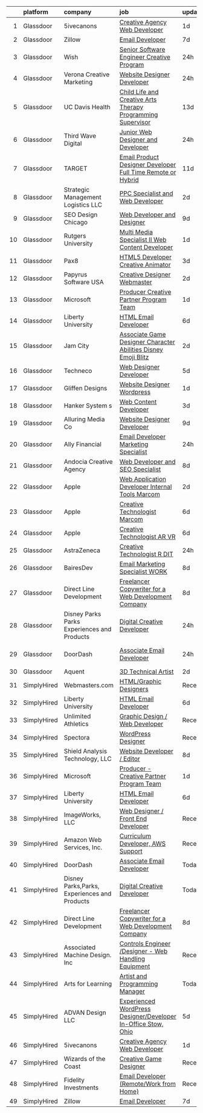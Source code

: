 

|    | platform    | company                                      | job                                                                                                                                                                                                                                                                                                                                                                                                                                                                                                                                                                                                                                                                                                                                                                                                                                                                                                                                                                                                                                                                                                                                                                                                                                                                                           | update_time   | location             |
|---:|:------------|:---------------------------------------------|:----------------------------------------------------------------------------------------------------------------------------------------------------------------------------------------------------------------------------------------------------------------------------------------------------------------------------------------------------------------------------------------------------------------------------------------------------------------------------------------------------------------------------------------------------------------------------------------------------------------------------------------------------------------------------------------------------------------------------------------------------------------------------------------------------------------------------------------------------------------------------------------------------------------------------------------------------------------------------------------------------------------------------------------------------------------------------------------------------------------------------------------------------------------------------------------------------------------------------------------------------------------------------------------------|:--------------|:---------------------|
|  1 | Glassdoor   | 5ivecanons                                   | [Creative Agency Web Developer](https://www.glassdoor.com/partner/jobListing.htm?pos=101&ao=1110586&s=58&guid=000001814c673f5ebcc7a4c384139762&src=GD_JOB_AD&t=SR&vt=w&ea=1&cs=1_91d34023&cb=1654844244163&jobListingId=1007927276507&cpc=07D58528F3898F33&jrtk=3-0-1g566efsnr15r801-1g566eft5mfoh800-84094eaa113f8c80--6NYlbfkN0DwgN3Z0NLANbqvS63xM-vlXxP4hUP8fczFn8co1XNvGgiZevgx41uD-8wuv-7f4oEpDxF0jaTNnGxpufoP4YOzprsp7u9ZgNQK9f8FjBBJ9XIgNuTMxmKxCGoz3d1dGbfbgEzvWaDtePiTy2fwByLniqz_qXD7N9vgkqYwEZzoEabkJ9UFWHUQxjyKJVaCmkmKPJ8f5sEaI2BypMRWU2bUPENhEnEFqj7j8IHeDBy_lkt-fLPn-pf_4OvjYF8IbTenWIZMv3K_HB1v60E-PpHtKF-gc-hent29yx15fA0uu6TIgImwTy-CNdXmGM2W-07PiEfaSs1Xu5dbLcQ6wyz5mkRuyk2pXFChomuK8I9KibanDJlXPcJxTozH4ls7_XNk9CLYfdbKFcB07aqSdeveUNFbWVPwz2v41Ol4xvWQiibReDgHdQoL4vljh7C_TmPTyVz3LodrcfQIXOvuEX-RsVtcVxdZeFo_Tvcd9l3hVq0stBLCAd0hLgexHB4jR_o%3D)                                                                                                                                                                                                                                                                                                                                                                                                                        | 1d            | Jacksonville, FL     |
|  2 | Glassdoor   | Zillow                                       | [Email Developer](https://www.glassdoor.com/partner/jobListing.htm?pos=104&ao=1110586&s=58&guid=000001814c673f5ebcc7a4c384139762&src=GD_JOB_AD&t=SR&vt=w&cs=1_4c943da3&cb=1654844244164&jobListingId=1007914140809&cpc=2CAED5C921A5F994&jrtk=3-0-1g566efsnr15r801-1g566eft5mfoh800-d5a371a2296d9443--6NYlbfkN0ANMurRYyPEXg08u6OamUd1Mvhk-zhFSGYIZgoJR86UvYL2v6MoUqae-sD5DnU21vr3PQNu8ZSqa2obWZbktWxgr0g78Syxir6qFJq9FS2-QcG1zbH-ZdReyN6tfx4WDorKu6fRAqkaeyW2Vts6RUdmNBZQ99TRrPTVGAhRaKI30y0uU0hLQkBypk7mJ7fEgfjtmB2udsE75AQ4MmQHppEtb6rsuu43qC9Qm0Bqtw4O23IapACGk4bxoFXHZuzdf_c1VG2Z4IRr8kH2_ECFL_F40IqTryyr-odw5plwXK43h5oXdi9auYkxhhfQrvSPtTNicKZ8ohgkfQ2Bupa5gKIgig9TiZQhclyWeh0FzQW1-VyLbWv3c4SpjV6fgKnYNHGoNQ2Nb1le9F2v5MuNMCOFXIus-3ywIrgsWPf0862pVbqj75L-QDouCZvFMUwZCgKmj1xyBjiUHU7WZhXmb-KY8xFsI33ZUQfgdJ6WoKZjcYTW8y0QE7JSKOWruoLCBe_hgzENIMVNKtMthd_Z1C_0vI65KfWAFVs6MMVz5ODqqShEnBr3l1TnTQnaLbvNM71jlj0wrZdttD892Txc4EOFwNU2hENWSMaCHcun1UjznZUWEWve3fmnWeFSj-7X25X47aLp3Jp7CDO_x2i7XALfrQO_dgRvUx1NqMwxXhFQo4v5zY88VB6gMxSoSrPXgXIJsYOSWpJzq1F10lwQw3QkdWDOhoLK1fj1WZwHYMXjFkQ-5yZ0r-V5ZzIJhWn0j-LyzrYzOPGgKUkfxY6alIzRqcqyStRf4G6afL5inz-h6fROncZLCASsT3VziFCv2QNyyzU8A9lXVCM_Swk9nm1jTGtr5CLneZ_OiQQycKiOnrTQ1Gstw9xTGiR_hikC96Q%3D)                                           | 7d            | Remote               |
|  3 | Glassdoor   | Wish                                         | [Senior Software Engineer   Creative Program](https://www.glassdoor.com/partner/jobListing.htm?pos=115&ao=1136043&s=58&guid=000001814c673f5ebcc7a4c384139762&src=GD_JOB_AD&t=SR&vt=w&cs=1_2f2436dc&cb=1654844244166&jobListingId=1007930579491&jrtk=3-0-1g566efsnr15r801-1g566eft5mfoh800-9ea263026dadc994-)                                                                                                                                                                                                                                                                                                                                                                                                                                                                                                                                                                                                                                                                                                                                                                                                                                                                                                                                                                                  | 24h           | San Francisco, CA    |
|  4 | Glassdoor   | Verona Creative Marketing                    | [Website Designer Developer](https://www.glassdoor.com/partner/jobListing.htm?pos=122&ao=1136043&s=58&guid=000001814c673f5ebcc7a4c384139762&src=GD_JOB_AD&t=SR&vt=w&ea=1&cs=1_e52c91f2&cb=1654844244167&jobListingId=1007929630622&jrtk=3-0-1g566efsnr15r801-1g566eft5mfoh800-7627670389c97643-)                                                                                                                                                                                                                                                                                                                                                                                                                                                                                                                                                                                                                                                                                                                                                                                                                                                                                                                                                                                              | 24h           | Remote               |
|  5 | Glassdoor   | UC Davis Health                              | [Child Life and Creative Arts Therapy Programming Supervisor](https://www.glassdoor.com/partner/jobListing.htm?pos=128&ao=1136043&s=58&guid=000001814c673f5ebcc7a4c384139762&src=GD_JOB_AD&t=SR&vt=w&cs=1_8083b118&cb=1654844244167&jobListingId=1007898772133&jrtk=3-0-1g566efsnr15r801-1g566eft5mfoh800-72314f59894a026c-)                                                                                                                                                                                                                                                                                                                                                                                                                                                                                                                                                                                                                                                                                                                                                                                                                                                                                                                                                                  | 13d           | Sacramento, CA       |
|  6 | Glassdoor   | Third Wave Digital                           | [Junior Web Designer and Developer](https://www.glassdoor.com/partner/jobListing.htm?pos=125&ao=1136043&s=58&guid=000001814c673f5ebcc7a4c384139762&src=GD_JOB_AD&t=SR&vt=w&cs=1_2d0989f0&cb=1654844244167&jobListingId=1007930419471&jrtk=3-0-1g566efsnr15r801-1g566eft5mfoh800-c8a9a5f532d509ba-)                                                                                                                                                                                                                                                                                                                                                                                                                                                                                                                                                                                                                                                                                                                                                                                                                                                                                                                                                                                            | 24h           | Macon, GA            |
|  7 | Glassdoor   | TARGET                                       | [Email Product Designer   Developer  Full Time Remote or Hybrid ](https://www.glassdoor.com/partner/jobListing.htm?pos=120&ao=1136043&s=58&guid=000001814c673f5ebcc7a4c384139762&src=GD_JOB_AD&t=SR&vt=w&cs=1_9eee646a&cb=1654844244167&jobListingId=1007900471696&jrtk=3-0-1g566efsnr15r801-1g566eft5mfoh800-d89c527548f3a6a0-)                                                                                                                                                                                                                                                                                                                                                                                                                                                                                                                                                                                                                                                                                                                                                                                                                                                                                                                                                              | 11d           | Minneapolis, MN      |
|  8 | Glassdoor   | Strategic Management   Logistics  LLC        | [PPC Specialist and Web Developer](https://www.glassdoor.com/partner/jobListing.htm?pos=117&ao=1136043&s=58&guid=000001814c673f5ebcc7a4c384139762&src=GD_JOB_AD&t=SR&vt=w&ea=1&cs=1_b19274b5&cb=1654844244167&jobListingId=1007923523357&jrtk=3-0-1g566efsnr15r801-1g566eft5mfoh800-b8264b3868177b54-)                                                                                                                                                                                                                                                                                                                                                                                                                                                                                                                                                                                                                                                                                                                                                                                                                                                                                                                                                                                        | 2d            | Remote               |
|  9 | Glassdoor   | SEO Design Chicago                           | [Web Developer and Designer](https://www.glassdoor.com/partner/jobListing.htm?pos=109&ao=1136043&s=58&guid=000001814c673f5ebcc7a4c384139762&src=GD_JOB_AD&t=SR&vt=w&ea=1&cs=1_a09bafb0&cb=1654844244165&jobListingId=1007905745551&jrtk=3-0-1g566efsnr15r801-1g566eft5mfoh800-edb5c12235ecbca6-)                                                                                                                                                                                                                                                                                                                                                                                                                                                                                                                                                                                                                                                                                                                                                                                                                                                                                                                                                                                              | 9d            | Remote               |
| 10 | Glassdoor   | Rutgers University                           | [Multi Media Specialist II   Web Content Developer](https://www.glassdoor.com/partner/jobListing.htm?pos=126&ao=1136043&s=58&guid=000001814c673f5ebcc7a4c384139762&src=GD_JOB_AD&t=SR&vt=w&cs=1_5c7e6313&cb=1654844244167&jobListingId=1007926538622&jrtk=3-0-1g566efsnr15r801-1g566eft5mfoh800-7545cf1cfa611200-)                                                                                                                                                                                                                                                                                                                                                                                                                                                                                                                                                                                                                                                                                                                                                                                                                                                                                                                                                                            | 1d            | New Brunswick, NJ    |
| 11 | Glassdoor   | Pax8                                         | [HTML5 Developer   Creative Animator](https://www.glassdoor.com/partner/jobListing.htm?pos=121&ao=1136043&s=58&guid=000001814c673f5ebcc7a4c384139762&src=GD_JOB_AD&t=SR&vt=w&ea=1&cs=1_3f5763b5&cb=1654844244167&jobListingId=1007921790278&jrtk=3-0-1g566efsnr15r801-1g566eft5mfoh800-94e32ab3bd5f2716-)                                                                                                                                                                                                                                                                                                                                                                                                                                                                                                                                                                                                                                                                                                                                                                                                                                                                                                                                                                                     | 3d            | Denver, CO           |
| 12 | Glassdoor   | Papyrus Software USA                         | [Creative Designer Webmaster](https://www.glassdoor.com/partner/jobListing.htm?pos=113&ao=1136043&s=58&guid=000001814c673f5ebcc7a4c384139762&src=GD_JOB_AD&t=SR&vt=w&ea=1&cs=1_4cdd8e49&cb=1654844244166&jobListingId=1007922959884&jrtk=3-0-1g566efsnr15r801-1g566eft5mfoh800-e2f86b8adc0b6e91-)                                                                                                                                                                                                                                                                                                                                                                                                                                                                                                                                                                                                                                                                                                                                                                                                                                                                                                                                                                                             | 2d            | Southlake, TX        |
| 13 | Glassdoor   | Microsoft                                    | [Producer   Creative Partner Program Team](https://www.glassdoor.com/partner/jobListing.htm?pos=111&ao=1136043&s=58&guid=000001814c673f5ebcc7a4c384139762&src=GD_JOB_AD&t=SR&vt=w&cs=1_0654e2ce&cb=1654844244165&jobListingId=1007926717850&jrtk=3-0-1g566efsnr15r801-1g566eft5mfoh800-8a8a2c497df37388-)                                                                                                                                                                                                                                                                                                                                                                                                                                                                                                                                                                                                                                                                                                                                                                                                                                                                                                                                                                                     | 1d            | Redmond, WA          |
| 14 | Glassdoor   | Liberty University                           | [HTML Email Developer](https://www.glassdoor.com/partner/jobListing.htm?pos=103&ao=1110586&s=58&guid=000001814c673f5ebcc7a4c384139762&src=GD_JOB_AD&t=SR&vt=w&ea=1&cs=1_7a96983a&cb=1654844244164&jobListingId=1007915758186&cpc=2CAED5C921A5F994&jrtk=3-0-1g566efsnr15r801-1g566eft5mfoh800-8008f5f408073523--6NYlbfkN0DJj_xBnMkxta0JkMhp2zrLnOUztiQYfsFoMajxVnxJH1F0cTi7s2M4ahEdLdWFO-BqmRaLUpbwRIZ7IJNE5Jhy2Q0vZVUdHycJeJyACt3qfLEXBtyRyPrgrnr3HxdQLYX3EwJ4XPiDxoSfjsS-rituzWuBLTDBkYgFntRSehJ6_bQZ9iUcKZ1AGEA1ZSy-_-RlbrdE8CYiWYmFjYZp1H2d62Tz9rasADeLddp85rTlB0tDPx3AONaNTe7y1wbIsCO6zaCco6N_SDvg51AhOQg74pMrLlGm6sSx31iwDQ2ZT-VrM63-8Rc-Gu3vTh5gAa5zsZR7e_qYdJg7pcvjZ2P17r7OHAcsbfxvSEOI5keMkfMQWfeHOVvzM9tNbi0AC3TTAqVIytKpKnjSuyTrOZjQBYx6sneJ2ql9eR-UDzzeKnS6T8LxskRW7eNHApwpTriUAUhL_VlOPSBT8IZMpizvkiABPAaYMIg8mreWVpOkS12faZH_KKKf)                                                                                                                                                                                                                                                                                                                                                                                                                                               | 6d            | Remote               |
| 15 | Glassdoor   | Jam City                                     | [Associate Game Designer   Character Abilities  Disney Emoji Blitz ](https://www.glassdoor.com/partner/jobListing.htm?pos=127&ao=1136043&s=58&guid=000001814c673f5ebcc7a4c384139762&src=GD_JOB_AD&t=SR&vt=w&cs=1_70337628&cb=1654844244167&jobListingId=1007924480789&jrtk=3-0-1g566efsnr15r801-1g566eft5mfoh800-ef94adba0224604c-)                                                                                                                                                                                                                                                                                                                                                                                                                                                                                                                                                                                                                                                                                                                                                                                                                                                                                                                                                           | 2d            | Burbank, CA          |
| 16 | Glassdoor   | Techneco                                     | [Web Designer Developer](https://www.glassdoor.com/partner/jobListing.htm?pos=119&ao=1136043&s=58&guid=000001814c673f5ebcc7a4c384139762&src=GD_JOB_AD&t=SR&vt=w&ea=1&cs=1_13205911&cb=1654844244167&jobListingId=1007917975416&jrtk=3-0-1g566efsnr15r801-1g566eft5mfoh800-5066b3ab79b21723-)                                                                                                                                                                                                                                                                                                                                                                                                                                                                                                                                                                                                                                                                                                                                                                                                                                                                                                                                                                                                  | 5d            | Remote               |
| 17 | Glassdoor   | Gliffen Designs                              | [Website Designer  Wordpress ](https://www.glassdoor.com/partner/jobListing.htm?pos=118&ao=1136043&s=58&guid=000001814c673f5ebcc7a4c384139762&src=GD_JOB_AD&t=SR&vt=w&ea=1&cs=1_ba6dd0b2&cb=1654844244167&jobListingId=1007926543152&jrtk=3-0-1g566efsnr15r801-1g566eft5mfoh800-0376d1131ee7f19e-)                                                                                                                                                                                                                                                                                                                                                                                                                                                                                                                                                                                                                                                                                                                                                                                                                                                                                                                                                                                            | 1d            | Remote               |
| 18 | Glassdoor   | Hanker System s                              | [Web Content Developer](https://www.glassdoor.com/partner/jobListing.htm?pos=114&ao=1136043&s=58&guid=000001814c673f5ebcc7a4c384139762&src=GD_JOB_AD&t=SR&vt=w&ea=1&cs=1_8646aa53&cb=1654844244166&jobListingId=1007920966722&jrtk=3-0-1g566efsnr15r801-1g566eft5mfoh800-4bd204d5999c692c-)                                                                                                                                                                                                                                                                                                                                                                                                                                                                                                                                                                                                                                                                                                                                                                                                                                                                                                                                                                                                   | 3d            | Remote               |
| 19 | Glassdoor   | Alluring Media Co                            | [Website Designer Developer](https://www.glassdoor.com/partner/jobListing.htm?pos=123&ao=1136043&s=58&guid=000001814c673f5ebcc7a4c384139762&src=GD_JOB_AD&t=SR&vt=w&ea=1&cs=1_7d28bf93&cb=1654844244167&jobListingId=1007906581302&jrtk=3-0-1g566efsnr15r801-1g566eft5mfoh800-295cdde55712cc59-)                                                                                                                                                                                                                                                                                                                                                                                                                                                                                                                                                                                                                                                                                                                                                                                                                                                                                                                                                                                              | 9d            | Remote               |
| 20 | Glassdoor   | Ally Financial                               | [Email Developer   Marketing Specialist](https://www.glassdoor.com/partner/jobListing.htm?pos=106&ao=1110586&s=58&guid=000001814c673f5ebcc7a4c384139762&src=GD_JOB_AD&t=SR&vt=w&cs=1_44f8729e&cb=1654844244164&jobListingId=1007929446076&cpc=334ABAF5D42DC775&jrtk=3-0-1g566efsnr15r801-1g566eft5mfoh800-29820346dd997931--6NYlbfkN0DJ5QQ_XkAtnGD7OtNJBPWnMWX0-0yeBIg3SyIy7sPtwbzsSHHn3ObDFBkKUa5OGl_rH17HhYgR9Gptulm-ttQ5sWWID-KAK-5q9F0uxR2glVSB77nx2jM23swHH61G1nm1erLSUAyn4dD4pmVk9I6K6UeY16j-lLx2CGQyJX5obWOEQbCRel9cMz2Ch-p5HAZnGaVN_9qRd-J84yxLD7Ezv3F9-A-twfR1qm7yoxb11zX9G1dvN-rfgfipFw4Vt6QUq_reeVSSkWtyaHGECIEJFx0X7dN5nHQ0Y8dliOCQnZ9NvLfV1XNcGKKeoVTn-lzbqus62EcWY1bqDHY9lYkAUNhypmBGbOy-6O9SmqQBmZSwwOrkEUBqUofI4u4ZCSJm0vuaAfH3eqbu2rAAEnpQ9x9TFbtfz2tNLyj35jga-pC11ckc81O_f2Y1wLHy4eRF0hLIhx6MCN8WmrQSOOCEKpqXwVW5KrZAvKmoDv9CrvKrDW66uZJQemQwvOey3g8%3D)                                                                                                                                                                                                                                                                                                                                                                                                                    | 24h           | Charlotte, NC        |
| 21 | Glassdoor   | Andocia Creative Agency                      | [Web Developer and SEO Specialist](https://www.glassdoor.com/partner/jobListing.htm?pos=124&ao=1136043&s=58&guid=000001814c673f5ebcc7a4c384139762&src=GD_JOB_AD&t=SR&vt=w&ea=1&cs=1_1501cb3c&cb=1654844244167&jobListingId=1007910325652&jrtk=3-0-1g566efsnr15r801-1g566eft5mfoh800-3e71974dd9827fa4-)                                                                                                                                                                                                                                                                                                                                                                                                                                                                                                                                                                                                                                                                                                                                                                                                                                                                                                                                                                                        | 8d            | Remote               |
| 22 | Glassdoor   | Apple                                        | [Web Application Developer   Internal Tools  Marcom](https://www.glassdoor.com/partner/jobListing.htm?pos=129&ao=1136043&s=58&guid=000001814c673f5ebcc7a4c384139762&src=GD_JOB_AD&t=SR&vt=w&cs=1_2a3c1bd4&cb=1654844244167&jobListingId=1007922996712&jrtk=3-0-1g566efsnr15r801-1g566eft5mfoh800-44ae7274f5d7a6cd-)                                                                                                                                                                                                                                                                                                                                                                                                                                                                                                                                                                                                                                                                                                                                                                                                                                                                                                                                                                           | 2d            | Cupertino, CA        |
| 23 | Glassdoor   | Apple                                        | [Creative Technologist  Marcom](https://www.glassdoor.com/partner/jobListing.htm?pos=110&ao=1136043&s=58&guid=000001814c673f5ebcc7a4c384139762&src=GD_JOB_AD&t=SR&vt=w&cs=1_19771259&cb=1654844244165&jobListingId=1007917363609&jrtk=3-0-1g566efsnr15r801-1g566eft5mfoh800-666f3071f17e62e5-)                                                                                                                                                                                                                                                                                                                                                                                                                                                                                                                                                                                                                                                                                                                                                                                                                                                                                                                                                                                                | 6d            | Cupertino, CA        |
| 24 | Glassdoor   | Apple                                        | [Creative Technologist  AR VR](https://www.glassdoor.com/partner/jobListing.htm?pos=116&ao=1136043&s=58&guid=000001814c673f5ebcc7a4c384139762&src=GD_JOB_AD&t=SR&vt=w&cs=1_9651c7d0&cb=1654844244166&jobListingId=1007917364380&jrtk=3-0-1g566efsnr15r801-1g566eft5mfoh800-878088d050a6faa7-)                                                                                                                                                                                                                                                                                                                                                                                                                                                                                                                                                                                                                                                                                                                                                                                                                                                                                                                                                                                                 | 6d            | Cupertino, CA        |
| 25 | Glassdoor   | AstraZeneca                                  | [Creative Technologist   R DIT](https://www.glassdoor.com/partner/jobListing.htm?pos=112&ao=1136043&s=58&guid=000001814c673f5ebcc7a4c384139762&src=GD_JOB_AD&t=SR&vt=w&cs=1_f1d55023&cb=1654844244166&jobListingId=1007929398363&jrtk=3-0-1g566efsnr15r801-1g566eft5mfoh800-007830c63e281b04-)                                                                                                                                                                                                                                                                                                                                                                                                                                                                                                                                                                                                                                                                                                                                                                                                                                                                                                                                                                                                | 24h           | Gaithersburg, MD     |
| 26 | Glassdoor   | BairesDev                                    | [Email Marketing Specialist WORK](https://www.glassdoor.com/partner/jobListing.htm?pos=108&ao=1110586&s=58&guid=000001814c673f5ebcc7a4c384139762&src=GD_JOB_AD&t=SR&vt=w&cs=1_49e4a37e&cb=1654844244165&jobListingId=1007909599138&cpc=3BA4CE39D5B5DEF5&jrtk=3-0-1g566efsnr15r801-1g566eft5mfoh800-0bcc7050e843faad--6NYlbfkN0BfEGkshao4EhrCCf7LYqKO8VNtf9vkQrewuI3DmTR_-FNjQOZq6FDCm1wcPTrdsPfGE-gNHWD7abgq8RNsXt28BNbJn5Azybau4v_gfzqRThWLrOl1LG0AAL2vxR47VyXfbBOygU831DVyavXzCsXRY1UHMt7-M4s9Fy6wDf7mMdOs-OR4eTW1UFmQlfBEITo-086L2rxYQI8ztNRNHG5Vc9IEW4tZYHOKJwYdDh_xUW8B01bbwWDJibH7TVngo3eFgmGIEGzI0N37oLmrcTRcmMXpWPMX-uenjTdicPj99_p2ekXwIZrcGEiNrrTEE0BnufPSL6s4aHNZIIlkY41hzmSE9xwwlMDANd2_CbyEgvwObws9OXvdbFJutgigcgsndBKTxsfVcw-8I6Lyk0TLJZ7i7XiTUcciwOazhyuVXBd8bIhlidfOHTSgMdvtcVzEgtXgOBkiyRAEd6xkWJaD92UxL2Sszaob0cKKno_CmFWBgMj6KUQOWDgJrVVklWjpbUvNSdMSPZzCQIwfIsZDR2yFn0Q3Mdb910ZduLUUwTMdLg6KQhwB1uw-WRwPpJbuIycxH0-Hwg%3D%3D)                                                                                                                                                                                                                                                                                                                                             | 8d            | Colon, PA            |
| 27 | Glassdoor   | Direct Line Development                      | [Freelancer Copywriter for a Web Development Company](https://www.glassdoor.com/partner/jobListing.htm?pos=130&ao=1136043&s=58&guid=000001814c673f5ebcc7a4c384139762&src=GD_JOB_AD&t=SR&vt=w&ea=1&cs=1_d1b5edbc&cb=1654844244168&jobListingId=1007909637293&jrtk=3-0-1g566efsnr15r801-1g566eft5mfoh800-559b2378fc112b94-)                                                                                                                                                                                                                                                                                                                                                                                                                                                                                                                                                                                                                                                                                                                                                                                                                                                                                                                                                                     | 8d            | Remote               |
| 28 | Glassdoor   | Disney Parks Parks  Experiences and Products | [Digital Creative Developer](https://www.glassdoor.com/partner/jobListing.htm?pos=102&ao=1110586&s=58&guid=000001814c673f5ebcc7a4c384139762&src=GD_JOB_AD&t=SR&vt=w&cs=1_fe8cdf1d&cb=1654844244163&jobListingId=1007930245837&cpc=FB7E4A1762AE5BEC&jrtk=3-0-1g566efsnr15r801-1g566eft5mfoh800-a07ec686d5dc4932--6NYlbfkN0DAFTyt7pbDCC2JPO79CSdi1dIb81yjczP5qsKcZIxgiRd1qisRd4re16D_VG3-wzWE0TRV-qtevl7u-jnbabedZFChUQ8cy7SISUX443P7jaksC6QRJOnabOmrTwPtjylIpBuGefcYyVDshK-Dq-fOmcbIB5TfAbVKzfHQr2oDNrCh7ITHgWZ3t14N1fk6m3yFIjKV8_-22uaQTToYZ7IBTO_6dUSOjAyV64feQK5Z4tIQaV0eBcU4VpUjIkhp0X9woAaR5gI253D2EiE7qmBTX60UjxE0k2LjQ9cLgTzv_N3PmT2gvEe9nOjRe02XmwiXuytiEuNMHwwM1NqQ6Mtb21NM8wPAnH3M_RdkQx6JMCHvZMQkC8epR_Sj_4YsaobGMfE0e18G0TcB-Y-kTT6gq3vusTZrCndIL8fhv4obk526KwGMHonfPOCaeO2k1IRvCOBhMNZFbQ%3D%3D)                                                                                                                                                                                                                                                                                                                                                                                                                                                                                  | 24h           | Lovejoy, GA          |
| 29 | Glassdoor   | DoorDash                                     | [Associate Email Developer](https://www.glassdoor.com/partner/jobListing.htm?pos=105&ao=1110586&s=58&guid=000001814c673f5ebcc7a4c384139762&src=GD_JOB_AD&t=SR&vt=w&cs=1_67b43126&cb=1654844244164&jobListingId=1007929770441&cpc=334ABAF5D42DC775&jrtk=3-0-1g566efsnr15r801-1g566eft5mfoh800-69b684eadc4fd79d--6NYlbfkN0AW5-xsU-vMWeSLIbut59GbFrk8yjVb2oiwG7C4MAW4pNkHNTQQ0vMWYSrjnhRVLJrDRVEoa3WUvsjqrPDSkFiFTMv4QsvLFf_gbAEUeJrZmN1vw0WuV_4mZqXQZYhNVy_EPOqK_-82igjA5ID9tyahejHba6y2zRr4U__vl2YVylFGwhTEo9a5o99DJ1erZkcsHaGDEe8HhFdbhofJ8EgvXzY-9OO0efVRPDvrAS-E3jgOc8WJIBMWF8giPzY9_VIkjaFCzJkkfl636AjqSwUJ-KBRk0WfBAt61i-VUv1Nx8NNGyKRu_CTjtSeLSGSDioJH66Mx4Irptp1zck1w93FzH4VkSE9lAykgvdc8jz5RgalcTk1ujG5HWPVLNQ9YHIR7OEBmuk37KtrEnq-mOsiGnzuG3RfydRWB9spyzPdYq194L9CjAC8DkJtLvRpyQyFX0jtkgnGX3dLxh77d_1Xs61O6mD5ZercRVQX9KKUTjdQLHO-TmUm0dQ6Af4jykgXoJb4urOV9yKN0f0TUhm1LHoXQNLSnoyvtcim9n8TaPvb8adtsyy1hv9hbLS2gG4UE9XPEj043gpdUEM1paEd7ZhxBGkG8S4_fjm2lYpWsIWOG5MqPs0ieSLrOI07oWEUkV6W_u9XtPFhjo_Ea4QRhABxMZGKzCL8H82__vy0l4XeZvxb5sI4xsUZIwlheNXmy-4QYON5j1pK_HNM84OOTd8q11agOAjz5zSWZ2lhMOhKaZIfULMh5mHwVpznMzKvUpwbohOFGBQkmGcdHMWoBVv6NlxJdejIE5unnTlPsXBpJ1fKn0jpIA6cVNr5WTFwPlyQLTsLWumekVYVWVIAu7Vs39yynpx2C6x7nH3u6Ig6H5D4uQHW0w7FNP1fKiqadT7h0Ak8qAMArZ_coXDAU85wbs9hh4A%3D) | 24h           | San Francisco, CA    |
| 30 | Glassdoor   | Aquent                                       | [3D Technical Artist](https://www.glassdoor.com/partner/jobListing.htm?pos=107&ao=1110586&s=58&guid=000001814c673f5ebcc7a4c384139762&src=GD_JOB_AD&t=SR&vt=w&cs=1_56a15463&cb=1654844244165&jobListingId=1007923719283&cpc=A65DF3A704A48F9B&jrtk=3-0-1g566efsnr15r801-1g566eft5mfoh800-543a1d89cc196ac1--6NYlbfkN0DMrcEu7yrtATojKJA7cEzGQ3FdRGWLh0CZQInL4ECGI9gD0Wolx9R2EDT7B77c2cRZWsv8m3llZu--9Lw114O_skrLyF_I6SgxSxzYeplcDPXGdHein_SZiLSSfcxNX90WARoK4PLXqXq75b43CDnftlS_FE9aV2wRJHGfXTKNIxCehYR2Fmb6Jm7BnUr0S_V5HJZfEBKIIJqwgUZG90Mdr4idmD6wVijY69Nhp7CBW9dKu7Pob4dgJOP0t7W77rXsIF6fpS_FeahNaQEHqmuIIh1Mjn-QQy8J2jOsFtqeqHr1RH1a-3EOVH8nOoQvmrtpvLcbjQZ9lcUmzCNr4VHmlpFWHoeMIvqhBAVQhGIupBvkQqctKmC8vngxrKnmcEVgAhsDUby5Hsy6NXfY8CvL0HSXLLZJk5KUwZUW6xN7VCzSZnOoEjdiv7JFupPjOCDTR_N0zno0Yw%3D%3D)                                                                                                                                                                                                                                                                                                                                                                                                                                                                                         | 2d            | Remote               |
| 31 | SimplyHired | Webmasters.com                               | [HTML/Graphic Designers](https://www.simplyhired.com/job/1S2ki1F2e97xk1bn0P3q05lu3BQ0Tpk7KwB7Zii_z8pQmxmAAOWD5g?q=creative+programmer)                                                                                                                                                                                                                                                                                                                                                                                                                                                                                                                                                                                                                                                                                                                                                                                                                                                                                                                                                                                                                                                                                                                                                        | Recently      | Tampa, FL            |
| 32 | SimplyHired | Liberty University                           | [HTML Email Developer](https://www.simplyhired.com/job/eiuqa-nYZj4HuvTLRRJ7baHagOVr6te1yaP0tpWemQUOxM68dGFAMQ?q=creative+programmer)                                                                                                                                                                                                                                                                                                                                                                                                                                                                                                                                                                                                                                                                                                                                                                                                                                                                                                                                                                                                                                                                                                                                                          | 6d            | Remote               |
| 33 | SimplyHired | Unlimited Athletics                          | [Graphic Design / Web Developer](https://www.simplyhired.com/job/J3IkGpxxbL5C84zZwUrO9pQW6trgFwNxxxo__XLTSq5imEgrV3eWPg?q=creative+programmer)                                                                                                                                                                                                                                                                                                                                                                                                                                                                                                                                                                                                                                                                                                                                                                                                                                                                                                                                                                                                                                                                                                                                                | Recently      | Olathe, KS           |
| 34 | SimplyHired | Spectora                                     | [WordPress Designer](https://www.simplyhired.com/job/0rsCnI8MdAtU_wZtrOQW2dzaB1mXWIPMQa6Onk2NolFDOXIcN32wSA?q=creative+programmer)                                                                                                                                                                                                                                                                                                                                                                                                                                                                                                                                                                                                                                                                                                                                                                                                                                                                                                                                                                                                                                                                                                                                                            | Recently      | Remote               |
| 35 | SimplyHired | Shield Analysis Technology, LLC              | [Website Developer / Editor](https://www.simplyhired.com/job/aB_9o3xir3qpJy5syTIy2N694yL97Zoc3Ew6O-NDkbfiG9ogOTDF1A?q=creative+programmer)                                                                                                                                                                                                                                                                                                                                                                                                                                                                                                                                                                                                                                                                                                                                                                                                                                                                                                                                                                                                                                                                                                                                                    | 8d            | Fort Belvoir, VA     |
| 36 | SimplyHired | Microsoft                                    | [Producer - Creative Partner Program Team](https://www.simplyhired.com/job/Ht-g45bdODQ3wMjD0mBkzGYUeqKZs-1leIzEHdu031malz6WIgTJNg?q=creative+programmer)                                                                                                                                                                                                                                                                                                                                                                                                                                                                                                                                                                                                                                                                                                                                                                                                                                                                                                                                                                                                                                                                                                                                      | 1d            | Redmond, WA          |
| 37 | SimplyHired | Liberty University                           | [HTML Email Developer](https://www.simplyhired.com/job/eiuqa-nYZj4HuvTLRRJ7baHagOVr6te1yaP0tpWemQUOxM68dGFAMQ?q=creative+programmer)                                                                                                                                                                                                                                                                                                                                                                                                                                                                                                                                                                                                                                                                                                                                                                                                                                                                                                                                                                                                                                                                                                                                                          | 6d            | Remote +1 location   |
| 38 | SimplyHired | ImageWorks, LLC                              | [Web Designer / Front End Developer](https://www.simplyhired.com/job/P-Qvgf8giFfzVJ1XN7qqCXweVx6qXKrWLxbkLCZsqlxPlHaVb_XSIQ?q=creative+programmer)                                                                                                                                                                                                                                                                                                                                                                                                                                                                                                                                                                                                                                                                                                                                                                                                                                                                                                                                                                                                                                                                                                                                            | Recently      | Vernon Rockville, CT |
| 39 | SimplyHired | Amazon Web Services, Inc.                    | [Curriculum Developer, AWS Support](https://www.simplyhired.com/job/VJ2mxpB_C3RiZ9WEdGHt_L8L7tDgh2uUlbSQc1Inzt2mb5hjGzhRXQ?q=creative+programmer)                                                                                                                                                                                                                                                                                                                                                                                                                                                                                                                                                                                                                                                                                                                                                                                                                                                                                                                                                                                                                                                                                                                                             | Recently      | Remote               |
| 40 | SimplyHired | DoorDash                                     | [Associate Email Developer](https://www.simplyhired.com/job/hfml8UACJDzPr_Y8YGLBXINhg3pX3R66-wvWr8uVDuhuLPMc3tt_Ew?q=creative+programmer)                                                                                                                                                                                                                                                                                                                                                                                                                                                                                                                                                                                                                                                                                                                                                                                                                                                                                                                                                                                                                                                                                                                                                     | Today         | Los Angeles, CA      |
| 41 | SimplyHired | Disney Parks,Parks, Experiences and Products | [Digital Creative Developer](https://www.simplyhired.com/job/W-OjJjhA1k4wNKnVduACvZp-9vQUe2tasiZ3kmxaTaLu9W73RLveyQ?q=creative+programmer)                                                                                                                                                                                                                                                                                                                                                                                                                                                                                                                                                                                                                                                                                                                                                                                                                                                                                                                                                                                                                                                                                                                                                    | Today         | Midway, FL           |
| 42 | SimplyHired | Direct Line Development                      | [Freelancer Copywriter for a Web Development Company](https://www.simplyhired.com/job/yJcrmFc0K0LNL940l1cSihqGnNeIF1p2BDNbhPVc9jIccjGLnXonzw?q=creative+programmer)                                                                                                                                                                                                                                                                                                                                                                                                                                                                                                                                                                                                                                                                                                                                                                                                                                                                                                                                                                                                                                                                                                                           | 8d            | Remote               |
| 43 | SimplyHired | Associated Machine Design. Inc               | [Controls Engineer /Designer - Web Handling Equipment](https://www.simplyhired.com/job/iK0kyM3IlVtiPO41wje1x2-evlu3rt5ztJr6E_2pjcvfffQPX3zl5g?q=creative+programmer)                                                                                                                                                                                                                                                                                                                                                                                                                                                                                                                                                                                                                                                                                                                                                                                                                                                                                                                                                                                                                                                                                                                          | Recently      | Green Bay, WI        |
| 44 | SimplyHired | Arts for Learning                            | [Artist and Programming Manager](https://www.simplyhired.com/job/cleaMgEeZE6hm1LVSp08sSnROL_igYTva0dDpXotJp1iVlym_A5Xjg?q=creative+programmer)                                                                                                                                                                                                                                                                                                                                                                                                                                                                                                                                                                                                                                                                                                                                                                                                                                                                                                                                                                                                                                                                                                                                                | Today         | Norfolk, VA          |
| 45 | SimplyHired | ADVAN Design LLC                             | [Experienced WordPress Designer/Developer In-Office Stow, Ohio](https://www.simplyhired.com/job/RAXqJE_18Km9ztxYeKDpml_cp8y7G9qdid1DGlXOnY9ssPkNluLReA?q=creative+programmer)                                                                                                                                                                                                                                                                                                                                                                                                                                                                                                                                                                                                                                                                                                                                                                                                                                                                                                                                                                                                                                                                                                                 | 5d            | Stow, OH             |
| 46 | SimplyHired | 5ivecanons                                   | [Creative Agency Web Developer](https://www.simplyhired.com/job/4SfcZ93v_vCxz9Cps9b77OAnhZ51mByMOXpCa5MmrAUY3v38ms99dg?q=creative+programmer)                                                                                                                                                                                                                                                                                                                                                                                                                                                                                                                                                                                                                                                                                                                                                                                                                                                                                                                                                                                                                                                                                                                                                 | 1d            | Jacksonville, FL     |
| 47 | SimplyHired | Wizards of the Coast                         | [Creative Game Designer](https://www.simplyhired.com/job/3U5NPAcld9zZ3VOc-NItCD-NzNvgqaZqPjmcmGZRZsaeN5WygOP2eA?q=creative+programmer)                                                                                                                                                                                                                                                                                                                                                                                                                                                                                                                                                                                                                                                                                                                                                                                                                                                                                                                                                                                                                                                                                                                                                        | Recently      | Renton, WA           |
| 48 | SimplyHired | Fidelity Investments                         | [Email Developer (Remote/Work from Home)](https://www.simplyhired.com/job/KaHwwVn097iDdknM8Jy23xmvs05tSFBNiipCI7EsvY2vfYtXMgKs8g?q=creative+programmer)                                                                                                                                                                                                                                                                                                                                                                                                                                                                                                                                                                                                                                                                                                                                                                                                                                                                                                                                                                                                                                                                                                                                       | Recently      | Covington, KY        |
| 49 | SimplyHired | Zillow                                       | [Email Developer](https://www.simplyhired.com/job/dJcCVYJQdFroQEJBi29YfLHiwfrKOF5IFWBcesB0b5-bRvqiwe0_yQ?q=creative+programmer)                                                                                                                                                                                                                                                                                                                                                                                                                                                                                                                                                                                                                                                                                                                                                                                                                                                                                                                                                                                                                                                                                                                                                               | 7d            | Remote               |